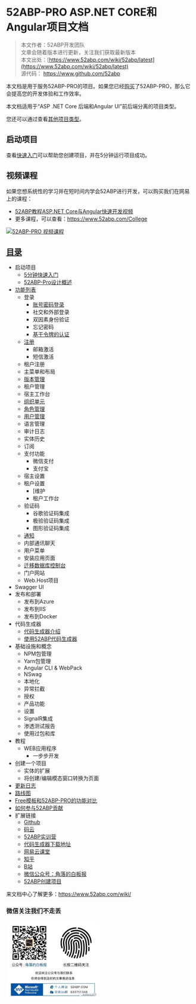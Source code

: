 # 52ABP-PRO ASP.NET CORE和Angular项目文档

> 本文作者：52ABP开发团队 </br>
> 文章会随着版本进行更新，关注我们获取最新版本 </br>
> 本文出处：[https://www.52abp.com/wiki/52abp/latest](https://www.52abp.com/wiki/52abp/latest) </br>
> 源代码： https://www.github.com/52abp </br>

本文档是用于服务52ABP-PRO的项目。如果您已经[购买](https://www.52abp.com/Purchase)了52ABP-PRO，那么它会提高您的开发体验和工作效率。

本文档适用于“ASP .NET Core 后端和Angular UI”前后端分离的项目类型。

您还可以通过查看[其他项目类型](Getting-Started.md)。


## 启动项目

查看[快速入门](Getting-Started-Angular.md)可以帮助您创建项目，并在5分钟运行项目成功。


## 视频课程


如果您想系统性的学习并在短时间内学会52ABP进行开发，可以购买我们在网易上的课程：

- [52ABP教程ASP.NET Core与Angular快速开发视频](https://study.163.com/course/courseMain.htm?courseId=1006191011&share=2&shareId=400000000309007)
- 更多课程，可以查看：https://www.52abp.com/College
 

<a href="https://study.163.com/course/courseMain.htm?courseId=1006191011&share=2&shareId=400000000309007" target="_blank"><img src="https://edu-image.nosdn.127.net/0300916b-24c4-491b-9665-a0d367ac0b9e.jpg?imageView&quality=100&crop=0_0_1920_1077&thumbnail=450y250" class="img-fluid" alt="52ABP-PRO 视频课程"></a>

 
## [目录](Index-Angular.md) 

- 启动项目
  - [5分钟快速入门](Getting-Started-Angular.md)  
  - [52ABP-Pro设计概述](Overview-Angular.md)
- [功能列表](Features-Angular.md)
  - 登录
    - [账号密码登录](Features-52ABP-NG-Login.md)
    - 社交和外部登录
    - 双因素身份验证
    - 忘记密码
    - [基于令牌的认证](Features-52ABP-NG-Token-Based-Authentication.md)
  - [注册](Features-52ABP-NG-Sign-Up.md)
    - 邮箱激活
    - 短信激活
  - 租户注册
  - 主菜单和布局
  - [版本管理](Features-52ABP-NG-Edition-Management.md)
  - 租户管理
  - 宿主工作台
  - [组织单元](Features-52ABP-NG-Organization-Units.md)
  - [角色管理](Features-52ABP-NG-Role-Management.md)
  - [用户管理](Features-52ABP-NG-User-Management.md)
  - 语言管理
  - 审计日志
  - 实体历史 
  - 订阅
  - 支付功能
    - 微信支付
    - 支付宝
  - 宿主设置  
  - 租户设置  
    - [维护
    - 租户工作台
  - 验证码
    - 谷歌验证码集成
    - 极验验证码集成
    - 图形验证码集成
  - [通知](Features-52ABP-NG-Notifications.md)
  - 内部通讯聊天
  - 用户菜单 
  - 安装应用页面
  - [迁移数据库控制台](Migrator-Console-Application.md)
  - 门户网站
  - Web.Host项目
- Swagger UI
- 发布和部署
  - 发布到Azure 
  - 发布到IIS
  - 发布到Docker
- 代码生成器
  - [代码生成器介绍](52ABP-Power-Tools-Intro.md)
  - [使用52ABP代码生成器](Development-Guid-52ABP-Power.md)
- 基础设施和概念 
  - NPM包管理
  - Yarn包管理
  - Angular CLI & WebPack 
  - NSwag
  - 本地化 
  - 异常拦截 
  - 授权
  - 产品功能  
  - 设置
  - SignalR集成
  - 渗透测试报告
  - 使用过包和库
- 教程 
  - WEB应用程序
    - 一步步开发
- 创建一个项目  
    - 实体的扩展
    - 将创建/编辑模态窗口转换为页面
- [更新日志](Change-Logs.md)
- [路线图](Road-Map.md)
- [Free模板和52ABP-PRO的功能对比](Abp-Template-vs-52ABP-Pro.md)
- [如何参与52ABP贡献](Contributors-to-52abp.md)
- 扩展链接
  - [Github](https://github.com/52abp)
  - [码云](https://gitee.com/aiabpedu/)
  - [52ABP实训营](https://www.52abp.com/College)
  - [代码生成器下载地址](https://marketplace.visualstudio.com/items?itemName=werltm.52ABPCodeGenerator)
  - [网易云课堂](https://study.163.com/instructor/1025359868.htm?_trace_c_p_k2_=df4a03dfd0684f7b933fc91fa64a33ec)
  - [知乎](https://www.zhihu.com/people/52abp/activities)
  - [B站](https://space.bilibili.com/2954671)
  - [微信公众号：角落的白板报](https://weixin.sogou.com/weixin?p=01030402&query=%E8%A7%92%E8%90%BD%E7%9A%84%E7%99%BD%E6%9D%BF%E6%8A%A5&type=2&ie=utf8)
  - [52ABP创建项目](https://www.52abp.com/Download)

 

来文档中心了解更多：https://www.52abp.com/wiki/ 

### 微信关注我们不走丢

<img src="https://raw.githubusercontent.com/52ABP/Documents/V0.16/src/mvc/images/jiaoluowechat.png" class="img-fluid text-center " alt="公众号：角落的白板报" style="
    height: 80;
    width: 250px;
">
